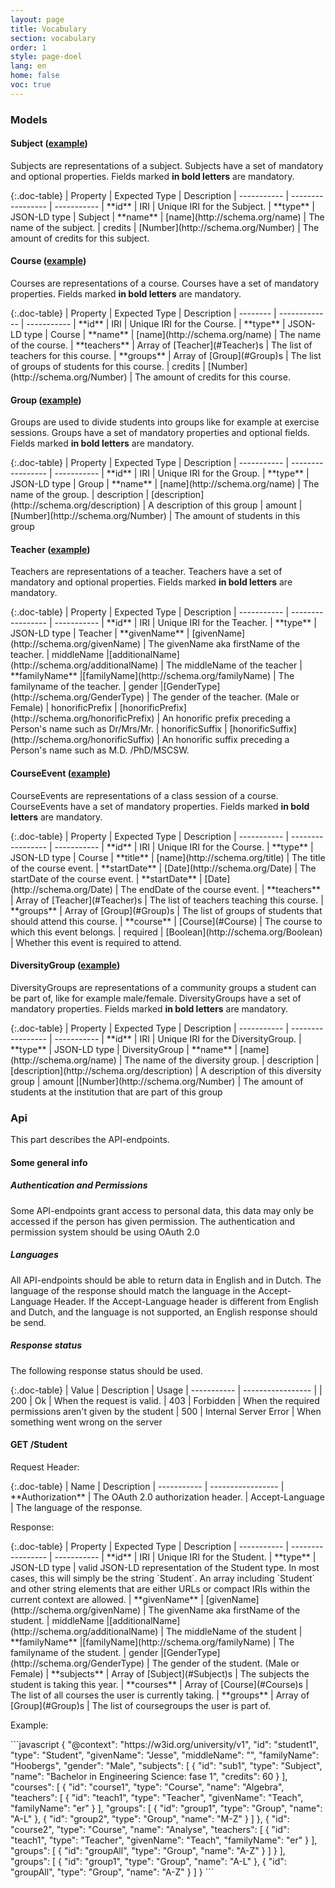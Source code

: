 ```yaml
---
layout: page
title: Vocabulary
section: vocabulary
order: 1
style: page-doel
lang: en
home: false
voc: true
---
```

### Models

#### Subject <a id="Subject"></a> ([example](./examples/#Subject))
Subjects are representations of a subject. Subjects have a set of mandatory and optional properties. Fields marked **in bold letters** are mandatory.

<div class="table-wrapper" markdown="1">
{:.doc-table}
| Property | Expected Type | Description
| ----------- | ----------------- | -----------
| **id** | IRI | Unique IRI for the Subject.
| **type** | JSON-LD type | Subject
| <a id="name"></a>**name** | [name](http://schema.org/name) | The name of the subject.
| <a id="credits"></a>credits | [Number](http://schema.org/Number) | The amount of credits for this subject.

</div>

#### Course <a id="Course"></a> ([example](./examples/#Course))
Courses are representations of a course. Courses have a set of mandatory properties. Fields marked **in bold letters** are mandatory.

<div class="table-wrapper" markdown="1">
{:.doc-table}
| Property | Expected Type | Description
| -------- | ------------- | -----------
| **id** | IRI | Unique IRI for the Course.
| **type** | JSON-LD type | Course
| <a id="name"></a>**name** | [name](http://schema.org/name) | The name of the course.
| <a id="teachers"></a>**teachers** | Array of [Teacher](#Teacher)s | The list of teachers for this course.
| <a id="groups"></a>**groups** | Array of [Group](#Group)s | The list of groups of students for this course.
| <a id="credits"></a>credits | [Number](http://schema.org/Number) | The amount of credits for this course.

</div>

#### Group <a id="Group"></a> ([example](./examples/#Group))
Groups are used to divide students into groups like for example at exercise sessions. Groups have a set of mandatory properties and optional fields. Fields marked **in bold letters** are mandatory.

<div class="table-wrapper" markdown="1">
{:.doc-table}
| Property | Expected Type | Description
| ----------- | ----------------- | -----------
| **id** | IRI | Unique IRI for the Group.
| **type** | JSON-LD type | Group
| <a id="name"></a>**name** | [name](http://schema.org/name) | The name of the group.
| <a id="description"></a>description | [description](http://schema.org/description) | A description of this group
| <a id="amount"></a>amount |[Number](http://schema.org/Number) | The amount of students in this group

</div>


#### Teacher <a id="Teacher"></a> ([example](./examples/#Teacher))
Teachers are representations of a teacher. Teachers have a set of mandatory and optional properties. Fields marked **in bold letters** are mandatory.

<div class="table-wrapper" markdown="1">
{:.doc-table}
| Property | Expected Type | Description
| ----------- | ----------------- | -----------
| **id** | IRI | Unique IRI for the Teacher.
| **type** | JSON-LD type | Teacher
| <a id="givenName"></a>**givenName** | [givenName](http://schema.org/givenName) | The givenName aka firstName of the teacher.
| <a id="middleName"></a>middleName |[additionalName](http://schema.org/additionalName) | The middleName of the teacher
| <a id="familyName"></a>**familyName** |[familyName](http://schema.org/familyName) | The familyname of the teacher.
| <a id="gender"></a>gender |[GenderType](http://schema.org/GenderType) | The gender of the teacher. (Male or Female)
| <a id="honorificPrefix"></a>honorificPrefix | [honorificPrefix](http://schema.org/honorificPrefix) | An honorific prefix preceding a Person's name such as Dr/Mrs/Mr.
| <a id="honorificSuffix"></a>honorificSuffix | [honorificSuffix](http://schema.org/honorificSuffix) | An honorific suffix preceding a Person's name such as M.D. /PhD/MSCSW.

</div>

#### CourseEvent <a id="CourseEvent"></a> ([example](./examples/#CourseEvent))
CourseEvents are representations of a class session of a course. CourseEvents have a set of mandatory properties. Fields marked **in bold letters** are mandatory.

<div class="table-wrapper" markdown="1">
{:.doc-table}
| Property | Expected Type | Description
| ----------- | ----------------- | -----------
| **id** | IRI | Unique IRI for the Course.
| **type** | JSON-LD type | Course
| <a id="title"></a>**title** | [name](http://schema.org/title) | The title of the course event.
| <a id="startDate"></a>**startDate** | [Date](http://schema.org/Date) | The startDate of the course event.
| <a id="endDate"></a>**startDate** | [Date](http://schema.org/Date) | The endDate of the course event.
| <a id="teachers"></a>**teachers** | Array of [Teacher](#Teacher)s | The list of teachers teaching this course.
| <a id="groups"></a>**groups** | Array of [Group](#Group)s | The list of groups of students that should attend this course.
| <a id="course"></a>**course** | [Course](#Course) | The course to which this event belongs.
| <a id="required"></a>required | [Boolean](http://schema.org/Boolean) | Whether this event is required to attend.

</div>

#### DiversityGroup <a id="DiversityGroup"></a> ([example](./examples/#DiversityGroup))
DiversityGroups are representations of a community groups a student can be part of, like for example male/female. DiversityGroups have a set of mandatory properties. Fields marked **in bold letters** are mandatory.

<div class="table-wrapper" markdown="1">
{:.doc-table}
| Property | Expected Type | Description
| ----------- | ----------------- | -----------
| **id** | IRI | Unique IRI for the DiversityGroup.
| **type** | JSON-LD type | DiversityGroup
| <a id="name"></a>**name** | [name](http://schema.org/name) | The name of the diversity group.
| <a id="description"></a>description | [description](http://schema.org/description) | A description of this diversity group
| <a id="amount"></a>amount |[Number](http://schema.org/Number) | The amount of students at the institution that are part of this group

</div>


### Api
This part describes the API-endpoints.

#### Some general info

##### Authentication and Permissions
Some API-endpoints grant access to personal data, this data may only be accessed if the person has given permission. The authentication
and permission system should be using OAuth 2.0

##### Languages
All API-endpoints should be able to return data in English and in Dutch. The language of the response should match the language in the Accept-Language Header.
If the Accept-Language header is different from English and Dutch, and the language is not supported, an English response should be send.

##### Response status
The following response status should be used.
<div class="table-wrapper" markdown="1">
{:.doc-table}
| Value | Description | Usage
| ----------- | ----------------- |
| 200 | Ok | When the request is valid.
| 403 | Forbidden | When the required permissions aren't given by the student
| 500 | Internal Server Error | When something went wrong on the server

</div>

#### GET /Student <a id="Student"></a>
Request Header:
<div class="table-wrapper" markdown="1">
{:.doc-table}
| Name | Description
| ----------- | -----------------
| **Authorization** | The OAuth 2.0 authorization header.
| Accept-Language | The language of the response.

</div>

Response:
<div class="table-wrapper" markdown="1">
{:.doc-table}
| Property | Expected Type | Description
| ----------- | ----------------- | -----------
| **id** | IRI | Unique IRI for the Student.
| **type** | JSON-LD type | valid JSON-LD representation of the Student type. In most cases, this will simply be the string `Student`. An array including `Student` and other string elements that are either URLs or compact IRIs within the current context are allowed.
| <a id="givenName"></a>**givenName** | [givenName](http://schema.org/givenName) | The givenName aka firstName of the student.
| <a id="middleName"></a>middleName |[additionalName](http://schema.org/additionalName) | The middleName of the student
| <a id="familyName"></a>**familyName** |[familyName](http://schema.org/familyName) | The familyname of the student.
| <a id="gender"></a>gender |[GenderType](http://schema.org/GenderType) | The gender of the student. (Male or Female)
| <a id="subjects"></a>**subjects** | Array of [Subject](#Subject)s | The subjects the student is taking this year.
| <a id="courses"></a>**courses** | Array of [Course](#Course)s | The list of all courses the user is currently taking.
| <a id="groups"></a>**groups** | Array of [Group](#Group)s | The list of coursegroups the user is part of.

</div>

Example:
<div class="table-wrapper" markdown="1">
```javascript
{
    "@context": "https://w3id.org/university/v1",
    "id": "student1",
    "type": "Student",
    "givenName": "Jesse",
    "middleName": "",
    "familyName": "Hoobergs",
    "gender": "Male",
    "subjects": [
        {
            "id": "sub1",
            "type": "Subject",
            "name": "Bachelor in Engineering Science: fase 1",
            "credits": 60
        }
    ],
    "courses": [
        {
            "id": "course1",
            "type": "Course",
            "name": "Algebra",
            "teachers": [
                {
                    "id": "teach1",
                    "type": "Teacher",
                    "givenName": "Teach",
                    "familyName": "er"
                }
            ],
            "groups": [
                {
                    "id": "group1",
                    "type": "Group",
                    "name": "A-L"
                },
                {
                    "id": "group2",
                    "type": "Group",
                    "name": "M-Z"
                }
            ]
        },
        {
            "id": "course2",
            "type": "Course",
            "name": "Analyse",
            "teachers": [
                {
                    "id": "teach1",
                    "type": "Teacher",
                    "givenName": "Teach",
                    "familyName": "er"
                }
            ],
            "groups": [
                {
                    "id": "groupAll",
                    "type": "Group",
                    "name": "A-Z"
                }
            ]
        }
    ],
    "groups": [
        {
            "id": "group1",
            "type": "Group",
            "name": "A-L"
        },
        {
            "id": "groupAll",
            "type": "Group",
            "name": "A-Z"
        }
    ]
}
```
</div>